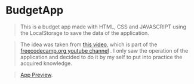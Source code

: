 # BudgetApp

> This is a budget app made with HTML, CSS and JAVASCRIPT using the LocalStorage to save the data of the application.

> The idea was taken from [this video](https://www.youtube.com/watch?v=m_HJ3juuFvo), which is part of the [freecodecamp.org youtube channel](https://www.youtube.com/channel/UC8butISFwT-Wl7EV0hUK0BQ) . I only saw the operation of the application and decided to do it by my self to put into practice the acquired knowledge.

> [App Preview](https://willlymendoza.github.io/budgetApp/).
